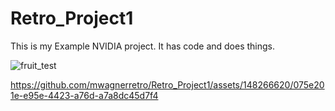 # Retro_Project1
This is my Example NVIDIA project. It has code and does things.


![fruit_test](https://github.com/mwagnerretro/Retro_Project1/assets/148266620/bda8f548-8a62-4a2d-9877-1b4d0e65caa2)



https://github.com/mwagnerretro/Retro_Project1/assets/148266620/075e201e-e95e-4423-a76d-a7a8dc45d7f4


